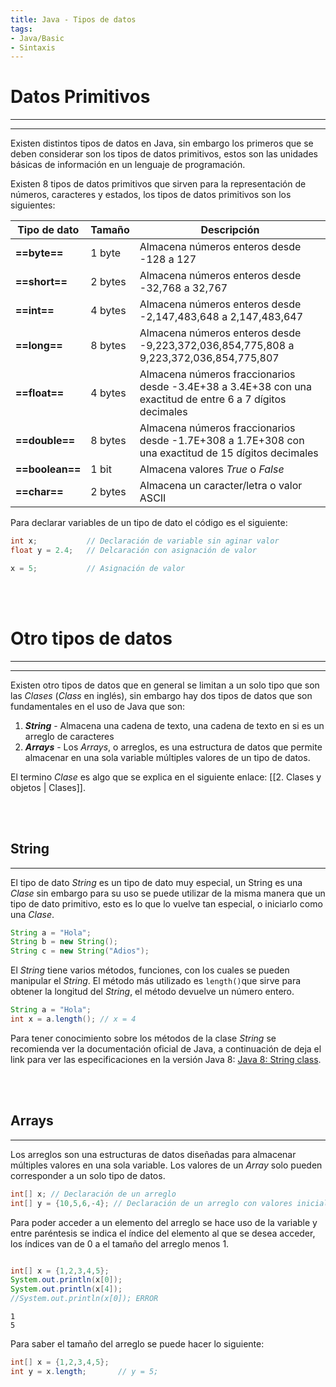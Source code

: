 ```yaml
---
title: Java - Tipos de datos
tags:  
- Java/Basic
- Sintaxis
---
```


# Datos Primitivos
---
---

Existen distintos tipos de datos en Java, sin embargo los primeros que se deben considerar son los tipos de datos primitivos, estos son las unidades básicas de información en un lenguaje de programación.

Existen 8 tipos de datos primitivos que sirven para la representación de números, caracteres y estados, los tipos de datos primitivos son los siguientes:

| Tipo de dato    | Tamaño  | Descripción                                                                                                |
| --------------- | ------- | ---------------------------------------------------------------------------------------------------------- |
| **==byte==**    | 1 byte  | Almacena números enteros desde -128 a 127                                                                  |
| **==short==**   | 2 bytes | Almacena números enteros desde -32,768 a 32,767                                                            |
| **==int==**     | 4 bytes | Almacena números enteros desde -2,147,483,648 a 2,147,483,647                                              |
| **==long==**    | 8 bytes | Almacena números enteros desde -9,223,372,036,854,775,808 a 9,223,372,036,854,775,807                      |
| **==float==**   | 4 bytes | Almacena números fraccionarios desde -3.4E+38 a 3.4E+38 con una exactitud de entre 6 a 7 dígitos decimales |
| **==double==**  | 8 bytes | Almacena números fraccionarios desde -1.7E+308 a 1.7Е+308 con una exactitud de 15 dígitos decimales        |
| **==boolean==** | 1 bit   | Almacena valores *True* o *False*                                                                          |
| **==char==**    | 2 bytes | Almacena un caracter/letra o valor ASCII                                                                   |

Para declarar variables de un tipo de dato el código es el siguiente:

```java
int x;           // Declaración de variable sin aginar valor
float y = 2.4;   // Delcaración con asignación de valor

x = 5;           // Asignación de valor
```

<br>
<br>

# Otro tipos de datos
---
---

Existen otro tipos de datos que en general se limitan a un solo tipo que son las *Clases* (*Class* en inglés), sin embargo hay dos tipos de datos que son fundamentales en el uso de Java que son:
1. ***String*** - Almacena una cadena de texto, una cadena de texto en si es un arreglo de caracteres
2. ***Arrays*** - Los *Arrays*, o arreglos, es una estructura de datos que permite almacenar en una sola variable múltiples valores de un tipo de datos.

El termino *Clase* es algo que se explica en el siguiente enlace: [[2. Clases y objetos | Clases]].

<br>
<br>

## String
---

El tipo de dato *String* es un tipo de dato muy especial, un String es una *Clase* sin embargo para su uso se puede utilizar de la misma manera que un tipo de dato primitivo, esto es lo que lo vuelve tan especial, o iniciarlo como una *Clase*.

```java
String a = "Hola";
String b = new String();
String c = new String("Adios");
```

El *String* tiene varios métodos, funciones, con los cuales se pueden manipular el *String*. El método más utilizado es `length()`que sirve para obtener la longitud del *String*, el método devuelve un número entero.

```java
String a = "Hola";
int x = a.length(); // x = 4
```

Para tener conocimiento sobre los métodos de la clase *String* se recomienda ver la documentación oficial de Java, a continuación de deja el link para ver las especificaciones en la versión Java 8: [Java 8: String class](https://docs.oracle.com/javase/8/docs/api/java/lang/String.html).

<br>
<br>

## Arrays
---

Los arreglos son una estructuras de datos diseñadas para almacenar múltiples valores en una sola variable. Los valores de un *Array* solo pueden corresponder a un solo tipo de datos.

```java
int[] x; // Declaración de un arreglo
int[] y = {10,5,6,-4}; // Declaración de un arreglo con valores iniciales
```

Para poder acceder a un elemento del arreglo se hace uso de la variable y entre paréntesis se indica el índice del elemento al que se desea acceder, los índices  van de 0 a el tamaño del arreglo menos 1.

```java

int[] x = {1,2,3,4,5};
System.out.println(x[0]);
System.out.println(x[4]);
//System.out.println(x[0]); ERROR

```
```:Output
1
5
```

Para saber el tamaño del arreglo se puede hacer lo siguiente:

```java
int[] x = {1,2,3,4,5};
int y = x.length;       // y = 5;
```